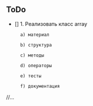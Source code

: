 ## ToDo

- [] 1. Реализовать класс array

		a) материал
		
		b) структура
		
		c) методы
		
		d) операторы
		
		e) тесты
		
		f) документация
		

//...
